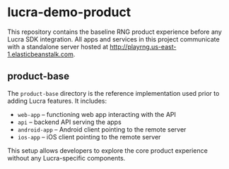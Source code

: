 # lucra-demo-product

This repository contains the baseline RNG product experience before any Lucra SDK
integration. All apps and services in this project communicate with a standalone
server hosted at <http://playrng.us-east-1.elasticbeanstalk.com>.

## product-base

The `product-base` directory is the reference implementation used prior to
adding Lucra features. It includes:

- `web-app` – functioning web app interacting with the API
- `api` – backend API serving the apps
- `android-app` – Android client pointing to the remote server
- `ios-app` – iOS client pointing to the remote server

This setup allows developers to explore the core product experience without any
Lucra-specific components.

